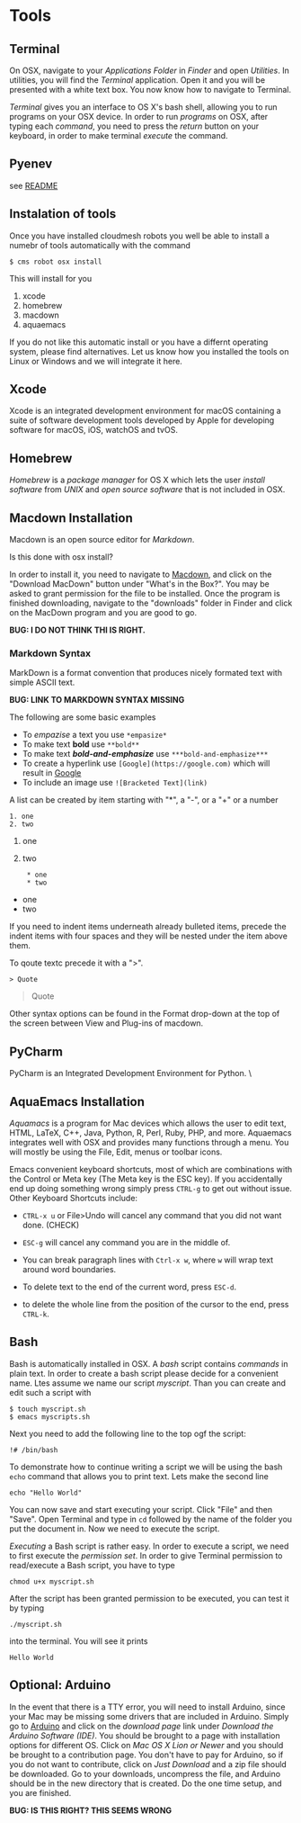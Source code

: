 # Tools


## Terminal

On OSX, navigate to your *Applications Folder* in *Finder* and
open *Utilities*. In utilities, you will find the *Terminal*
application. Open it and you will be presented with a white text box.
You now know how to navigate to Terminal.

*Terminal* gives you an interface to OS X's bash shell, allowing you
to run programs on your OSX device. In order to run *programs* on
OSX, after typing each *command*, you need to press the *return*
button on your keyboard, in order to make terminal *execute* the
command.

## Pyenev

see [README](../README.md)

## Instalation of tools

Once you have installed cloudmesh robots you well be able to install a numebr of tools automatically with the command

	$ cms robot osx install
	
This will install for you

1. xcode
2. homebrew
3. macdown
2. aquaemacs

If you do not like this automatic install or you have a differnt operating system, please find alternatives. Let us know how you installed the tools on Linux or Windows and we will integrate it here.

## Xcode

Xcode is an integrated development environment for macOS
containing a suite of software development tools developed by Apple
for developing software for macOS, iOS, watchOS and tvOS.

## Homebrew

*Homebrew* is a *package manager* for OS X which lets the
user *install software* from *UNIX* and *open source software*
that is not included in OSX.

## Macdown Installation

Macdown is an open source editor for *Markdown*. 

Is this done with osx install?

In order to install it, you need to navigate to
[Macdown](https://macdown.uranusjr.com/), and click on the "Download
MacDown" button under "What's in the Box?". You may be asked to grant
permission for the file to be installed. Once the program is finished
downloading, navigate to the "downloads" folder in Finder and click on
the MacDown program and you are good to go.

**BUG: I DO NOT THINK THI IS RIGHT.**

### Markdown Syntax

MarkDown is a format convention that produces nicely formated text with simple ASCII text. 

**BUG: LINK TO MARKDOWN SYNTAX MISSING**

The following are some basic examples


* To *empazise* a text you use `*empasize*`
* To make text **bold** use `**bold**`
* To make text ***bold-and-emphasize*** use `***bold-and-emphasize***`
* To create a hyperlink use 	`[Google](https://google.com)` which will result in [Google](https://google.com)
* To include an image use `![Bracketed Text](link)`

A list can be created by item starting with  "*", a "-", or a "+" or a number


	1. one
	2. two


1. one
2. two


		* one
		* two

* one
* two

If you need to indent items underneath already bulleted items, precede
the indent items with four spaces and they will be nested under the
item above them.

To qoute textc precede it with a ">".

	> Quote

> Quote


Other syntax options can be found in the Format drop-down at the top
of the screen between View and Plug-ins of macdown.


## PyCharm

PyCharm is an Integrated Development Environment for Python. \

## AquaEmacs Installation

*Aquamacs* is a program for Mac devices which allows the
user to edit text, HTML, LaTeX, C++, Java, Python, R, Perl, Ruby,
PHP, and more.  Aquaemacs integrates well with OSX and provides many functions through a menu. You will mostly be using the File, Edit, menus or toolbar icons.

Emacs convenient keyboard shortcuts, most of which are combinations with the Control or Meta key (The Meta key is the ESC key).
If you accidentally end up doing something wrong simply press `CTRL-g` to get out without issue. Other Keyboard Shortcuts include:

* `CTRL-x u` or File>Undo will cancel any command that you did not want done. (CHECK)
* `ESC-g` will cancel any command you are in the middle of.
* You can break paragraph lines with `Ctrl-x w`, where `w` will wrap text around word boundaries.

* To delete text to the end of the current word, press `ESC-d`.
* to delete the whole line from the position of the cursor to the end, press `CTRL-k`.


## Bash

Bash is automatically installed in OSX. A *bash* script contains *commands* in plain text.  In order to create a bash script please decide for a convenient name. Ltes assume we name our script *myscript*. Than you can create and edit such a script with 

	$ touch myscript.sh
	$ emacs myscripts.sh

Next you need to add the following line to the top ogf the script:

	!# /bin/bash

To demonstrate how to continue writing a script we will be using the bash `echo` command that allows you to print text. Lets make the second line

	echo "Hello World"

You can now save and start executing your script. Click "File" and
then "Save". Open Terminal and type in `cd` followed by the name of the folder you
put the document in. Now we need to execute the script.

*Executing* a Bash script is rather easy. In order to execute a
script, we need to first execute the *permission set*. In order to
give Terminal permission to read/execute a Bash script, you have to
type
	
	chmod u+x myscript.sh

After the script has been granted permission to be executed, you can
test it by typing

	./myscript.sh

into the terminal. You will see it prints 

	Hello World


## Optional: Arduino

In the event that there is a TTY error, you will need to install
Arduino, since your Mac may be missing some drivers that are included
in Arduino. Simply go to
[Arduino](https://www.arduino.cc/en/guide/macOSX) and click on
the *download page* link under *Download the Arduino Software (IDE)*.
You should be brought to a page with installation options for
different OS. Click on *Mac OS X Lion or Newer* and you should be
brought to a contribution page. You don't have to pay for Arduino, so
if you do not want to contribute, click on *Just Download* and a zip
file should be downloaded. Go to your downloads, uncompress the file,
and Arduino should be in the new directory that is created. Do the one
time setup, and you are finished.

**BUG: IS THIS RIGHT? THIS SEEMS WRONG**

